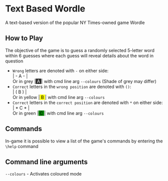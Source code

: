 # Text Based Wordle
A text-based version of the popular NY Times-owned game Wordle

## How to Play
The objective of the game is to guess a randomly selected 5-letter word within 6 guesses where each guess will reveal details about the word in question
- `Wrong` letters are denoted with `-` on either side:
\
| - A - |
\
Or in grey |<span style="background:#303030; color:white"> A </span>| with cmd line arg `--colours` (Shade of grey may differ)
- `Correct` letters in the `wrong position` are denoted with `()`:
\
| ( B ) |
\
Or in yellow |<span style="background:yellow; color:black"> B </span>| with cmd line arg `--colours`
- `Correct` letters in the `correct position` are denoted with `*` on either side:
\
| * C * |
\
Or in green |<span style="background:green; color:black"> C </span>| with cmd line arg `--colours`

## Commands
In-game it is possible to view a list of the game's commands by entering the `\help` command

## Command line arguments
`--colours` - Activates coloured mode